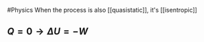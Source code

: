 #Physics 
When the process is also [[quasistatic]], it's [[isentropic]]
## $\displaystyle Q=0\rightarrow \Delta U=-W$